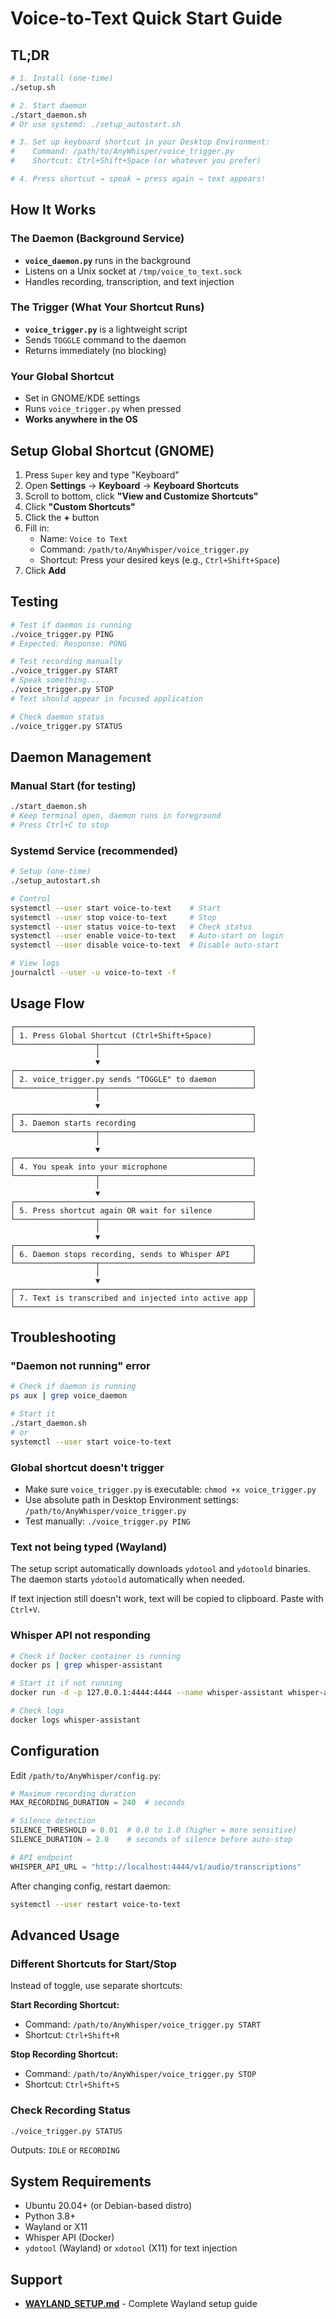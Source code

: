 # Voice-to-Text Quick Start Guide

## TL;DR

```bash
# 1. Install (one-time)
./setup.sh

# 2. Start daemon
./start_daemon.sh
# Or use systemd: ./setup_autostart.sh

# 3. Set up keyboard shortcut in your Desktop Environment:
#    Command: /path/to/AnyWhisper/voice_trigger.py
#    Shortcut: Ctrl+Shift+Space (or whatever you prefer)

# 4. Press shortcut → speak → press again → text appears!
```

## How It Works

### The Daemon (Background Service)

- **`voice_daemon.py`** runs in the background
- Listens on a Unix socket at `/tmp/voice_to_text.sock`
- Handles recording, transcription, and text injection

### The Trigger (What Your Shortcut Runs)

- **`voice_trigger.py`** is a lightweight script
- Sends `TOGGLE` command to the daemon
- Returns immediately (no blocking)

### Your Global Shortcut

- Set in GNOME/KDE settings
- Runs `voice_trigger.py` when pressed
- **Works anywhere in the OS**

## Setup Global Shortcut (GNOME)

1. Press `Super` key and type "Keyboard"
2. Open **Settings** → **Keyboard** → **Keyboard Shortcuts**
3. Scroll to bottom, click **"View and Customize Shortcuts"**
4. Click **"Custom Shortcuts"**
5. Click the **+** button
6. Fill in:
   - Name: `Voice to Text`
   - Command: `/path/to/AnyWhisper/voice_trigger.py`
   - Shortcut: Press your desired keys (e.g., `Ctrl+Shift+Space`)
7. Click **Add**

## Testing

```bash
# Test if daemon is running
./voice_trigger.py PING
# Expected: Response: PONG

# Test recording manually
./voice_trigger.py START
# Speak something...
./voice_trigger.py STOP
# Text should appear in focused application

# Check daemon status
./voice_trigger.py STATUS
```

## Daemon Management

### Manual Start (for testing)

```bash
./start_daemon.sh
# Keep terminal open, daemon runs in foreground
# Press Ctrl+C to stop
```

### Systemd Service (recommended)

```bash
# Setup (one-time)
./setup_autostart.sh

# Control
systemctl --user start voice-to-text    # Start
systemctl --user stop voice-to-text     # Stop  
systemctl --user status voice-to-text   # Check status
systemctl --user enable voice-to-text   # Auto-start on login
systemctl --user disable voice-to-text  # Disable auto-start

# View logs
journalctl --user -u voice-to-text -f
```

## Usage Flow

```
┌─────────────────────────────────────────────────────┐
│ 1. Press Global Shortcut (Ctrl+Shift+Space)         │
└──────────────────┬──────────────────────────────────┘
                   │
                   ▼
┌─────────────────────────────────────────────────────┐
│ 2. voice_trigger.py sends "TOGGLE" to daemon        │
└──────────────────┬──────────────────────────────────┘
                   │
                   ▼
┌─────────────────────────────────────────────────────┐
│ 3. Daemon starts recording                          │
└──────────────────┬──────────────────────────────────┘
                   │
                   ▼
┌─────────────────────────────────────────────────────┐
│ 4. You speak into your microphone                   │
└──────────────────┬──────────────────────────────────┘
                   │
                   ▼
┌─────────────────────────────────────────────────────┐
│ 5. Press shortcut again OR wait for silence         │
└──────────────────┬──────────────────────────────────┘
                   │
                   ▼
┌─────────────────────────────────────────────────────┐
│ 6. Daemon stops recording, sends to Whisper API     │
└──────────────────┬──────────────────────────────────┘
                   │
                   ▼
┌─────────────────────────────────────────────────────┐
│ 7. Text is transcribed and injected into active app │
└─────────────────────────────────────────────────────┘
```

## Troubleshooting

### "Daemon not running" error

```bash
# Check if daemon is running
ps aux | grep voice_daemon

# Start it
./start_daemon.sh
# or
systemctl --user start voice-to-text
```

### Global shortcut doesn't trigger

- Make sure `voice_trigger.py` is executable: `chmod +x voice_trigger.py`
- Use absolute path in Desktop Environment settings: `/path/to/AnyWhisper/voice_trigger.py`
- Test manually: `./voice_trigger.py PING`

### Text not being typed (Wayland)

The setup script automatically downloads `ydotool` and `ydotoold` binaries. The daemon starts `ydotoold` automatically when needed.

If text injection still doesn't work, text will be copied to clipboard. Paste with `Ctrl+V`.

### Whisper API not responding

```bash
# Check if Docker container is running
docker ps | grep whisper-assistant

# Start it if not running
docker run -d -p 127.0.0.1:4444:4444 --name whisper-assistant whisper-assistant

# Check logs
docker logs whisper-assistant
```

## Configuration

Edit `/path/to/AnyWhisper/config.py`:

```python
# Maximum recording duration
MAX_RECORDING_DURATION = 240  # seconds

# Silence detection
SILENCE_THRESHOLD = 0.01  # 0.0 to 1.0 (higher = more sensitive)
SILENCE_DURATION = 2.0    # seconds of silence before auto-stop

# API endpoint
WHISPER_API_URL = "http://localhost:4444/v1/audio/transcriptions"
```

After changing config, restart daemon:
```bash
systemctl --user restart voice-to-text
```

## Advanced Usage

### Different Shortcuts for Start/Stop

Instead of toggle, use separate shortcuts:

**Start Recording Shortcut:**
- Command: `/path/to/AnyWhisper/voice_trigger.py START`
- Shortcut: `Ctrl+Shift+R`

**Stop Recording Shortcut:**
- Command: `/path/to/AnyWhisper/voice_trigger.py STOP`
- Shortcut: `Ctrl+Shift+S`

### Check Recording Status

```bash
./voice_trigger.py STATUS
```

Outputs: `IDLE` or `RECORDING`

## System Requirements

- Ubuntu 20.04+ (or Debian-based distro)
- Python 3.8+
- Wayland or X11
- Whisper API (Docker)
- `ydotool` (Wayland) or `xdotool` (X11) for text injection

## Support

- **[WAYLAND_SETUP.md](WAYLAND_SETUP.md)** - Complete Wayland setup guide


